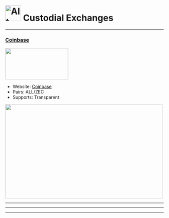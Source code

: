 # <img src="https://i.ibb.co/bmS65xV/image-2024-02-03-173258092.png" alt="Alt Text" width="50"/>   Custodial Exchanges

---

### [Coinbase](https://coinbase.com)

<a href="https://coinbase.com">
    <img src="https://i.ibb.co/XWkqhdY/coinbase.png" alt="" width="200" height="100"/>
</a>


- Website: [Coinbase](https://coinbase.com)
- Pairs: ALL/ZEC
- Supports: Transparent

<a href="https://coinbase.com">
    <img src="https://i.ibb.co/1QM8jzf/share-ZEC-764815628.png" alt="" width="500" height="300"/>
</a>

___
___


---
